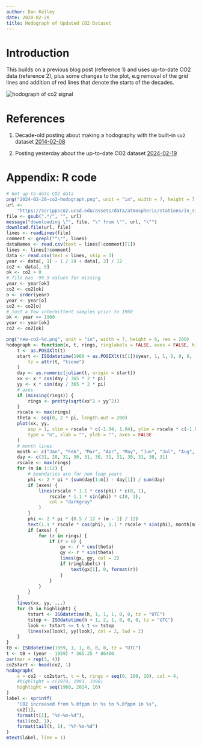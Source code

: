 ```yaml
---
author: Dan Kelley
date: 2020-02-20
title: Hodograph of Updated CO2 Dataset
---
```


# Introduction

This builds on a previous blog post (reference 1) and uses up-to-date CO2 data
(reference 2), plus some changes to the plot, e.g removal of the grid lines and
addition of red lines that denote the starts of the decades.

![hodograph of co2 signal](/dek_blog/docs/assets/images/2024-02-20-co2-hodograph.png) 

# References

1. Decade-old posting about making a hodography with the built-in `co2` dataset
[2014-02-08](https://dankelley.github.io/dek_blog/2014/02/08/hodograph.html)

2. Posting yesterday about the up-to-date CO2 dataset
[2024-02-19](https://dankelley.github.io/dek_blog/2024/02/19/co2.html)

# Appendix: R code

```R
# Get up-to-date CO2 data
png("2024-02-20-co2-hodograph.png", unit = "in", width = 7, height = 7, pointsize = 10, res = 200)
url <-
    "https://scrippsco2.ucsd.edu/assets/data/atmospheric/stations/in_situ_co2/monthly/monthly_in_situ_co2_mlo.csv"
file <- gsub(".*/", "", url)
message("downloading \"", file, "\" from \"", url, "\"")
download.file(url, file)
lines <- readLines(file)
comment <- grepl("^\"", lines)
dataNames <- read.csv(text = lines[!comment][1])
lines <- lines[!comment]
data <- read.csv(text = lines, skip = 3)
year <- data[, 1] - 1 / 24 + data[, 2] / 12
co2 <- data[, 5]
ok <- co2 > 0
# file has -99.9 values for missing
year <- year[ok]
co2 <- co2[ok]
o <- order(year)
year <- year[o]
co2 <- co2[o]
# just a few intermittent samples prior to 1960
ok <- year >= 1960
year <- year[ok]
co2 <- co2[ok]

png("new-co2-%d.png", unit = "in", width = 7, height = 6, res = 200)
hodograph <- function(x, t, rings, ringlabels = FALSE, axes = FALSE, highlight = NULL, ...) {
    t <- as.POSIXlt(t)
    start <- ISOdatetime(1900 + as.POSIXlt(t[1])$year, 1, 1, 0, 0, 0,
        tz = attr(t, "tzone")
    )
    day <- as.numeric(julian(t, origin = start))
    xx <- x * cos(day / 365 * 2 * pi)
    yy <- x * sin(day / 365 * 2 * pi)
    # axes
    if (missing(rings)) {
        rings <- pretty(sqrt(xx^2 + yy^2))
    }
    rscale <- max(rings)
    theta <- seq(0, 2 * pi, length.out = 200)
    plot(xx, yy,
        asp = 1, xlim = rscale * c(-1.04, 1.04), ylim = rscale * c(-1.04, 1.04),
        type = "n", xlab = "", ylab = "", axes = FALSE
    )
    # month lines
    month <- c("Jan", "Feb", "Mar", "Apr", "May", "Jun", "Jul", "Aug", "Sep", "Oct", "Nov", "Dec")
    day <- c(31, 28, 31, 30, 31, 30, 31, 31, 30, 31, 30, 31)
    rscale <- max(rings)
    for (m in 1:12) {
        # boundaries are for non leap years
        phi <- 2 * pi * (sum(day[1:m]) - day[1]) / sum(day)
        if (axes) {
            lines(rscale * 1.1 * cos(phi) * c(0, 1),
                rscale * 1.1 * sin(phi) * c(0, 1),
                col = "darkgray"
            )
        }
        phi <- 2 * pi * (0.5 / 12 + (m - 1) / 12)
        text(1.1 * rscale * cos(phi), 1.1 * rscale * sin(phi), month[m])
        if (axes) {
            for (r in rings) {
                if (r > 0) {
                    gx <- r * cos(theta)
                    gy <- r * sin(theta)
                    lines(gx, gy, col = 2)
                    if (ringlabels) {
                        text(gx[1], 0, format(r))
                    }
                }
            }
        }
    }
    lines(xx, yy, ...)
    for (h in highlight) {
        tstart <- ISOdatetime(h, 1, 1, 1, 0, 0, tz = "UTC")
        tstop <- ISOdatetime(h + 1, 2, 1, 0, 0, 0, tz = "UTC")
        look <- tstart <= t & t <= tstop
        lines(xx[look], yy[look], col = 2, lwd = 2)
    }
}
t0 <- ISOdatetime(1959, 1, 1, 0, 0, 0, tz = "UTC")
t <- t0 + (year - 1959) * 365.25 * 86400
par(mar = rep(3, 4))
co2start <- head(co2, 1)
hodograph(
    x = co2 - co2start, t = t, rings = seq(0, 100, 10), col = 4,
    #highlight = c(1974, 1993, 1998)
    highlight = seq(1960, 2024, 10)
)
label <- sprintf(
    "CO2 increased from %.0fppm in %s to %.0fppm in %s",
    co2[1],
    format(t[1], "%Y-%m-%d"),
    tail(co2, 1),
    format(tail(t, 1), "%Y-%m-%d")
)
mtext(label, line = 1)
```
